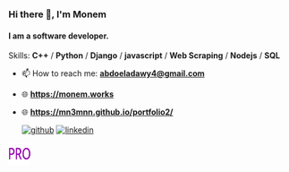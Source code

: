 ### Hi there 👋, I'm Monem
#### I am a software developer.

Skills: **C++** / **Python** / **Django** / **javascript** / **Web Scraping** / **Nodejs** / **SQL**

- 📫 How to reach me: **abdoeladawy4@gmail.com**
- 🌐 **https://monem.works**
- 🌐 **https://mn3mnn.github.io/portfolio2/**

  [<img src='https://cdn.jsdelivr.net/npm/simple-icons@3.0.1/icons/github.svg' alt='github' height='40'>](https://github.com/mn3mnn)
 [<img src='https://cdn.jsdelivr.net/npm/simple-icons@3.0.1/icons/linkedin.svg' alt='linkedin' height='40'>](https://www.linkedin.com/in/monaem-tarek/) 
<!--  [<img src='https://cdn.jsdelivr.net/npm/simple-icons@3.0.1/icons/instagram.svg' alt='instagram' height='40'>](https://www.instagram.com/mn3mnn/)   -->

<a href='https://github.com/pricing'><img src='https://raw.githubusercontent.com/acervenky/animated-github-badges/master/assets/pro.gif' width='40' height='40'></a> 

